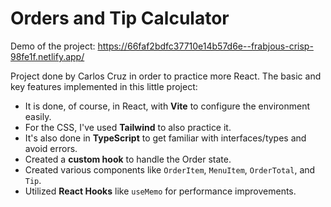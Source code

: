 # Orders and Tip Calculator

Demo of the project: https://66faf2bdfc37710e14b57d6e--frabjous-crisp-98fe1f.netlify.app/

Project done by Carlos Cruz in order to practice more React. The basic and key features implemented in this little project:

- It is done, of course, in React, with **Vite** to configure the environment easily.
- For the CSS, I've used **Tailwind** to also practice it.
- It's also done in **TypeScript** to get familiar with interfaces/types and avoid errors.
- Created a **custom hook** to handle the Order state.
- Created various components like `OrderItem`, `MenuItem`, `OrderTotal`, and `Tip`.
- Utilized **React Hooks** like `useMemo` for performance improvements.
